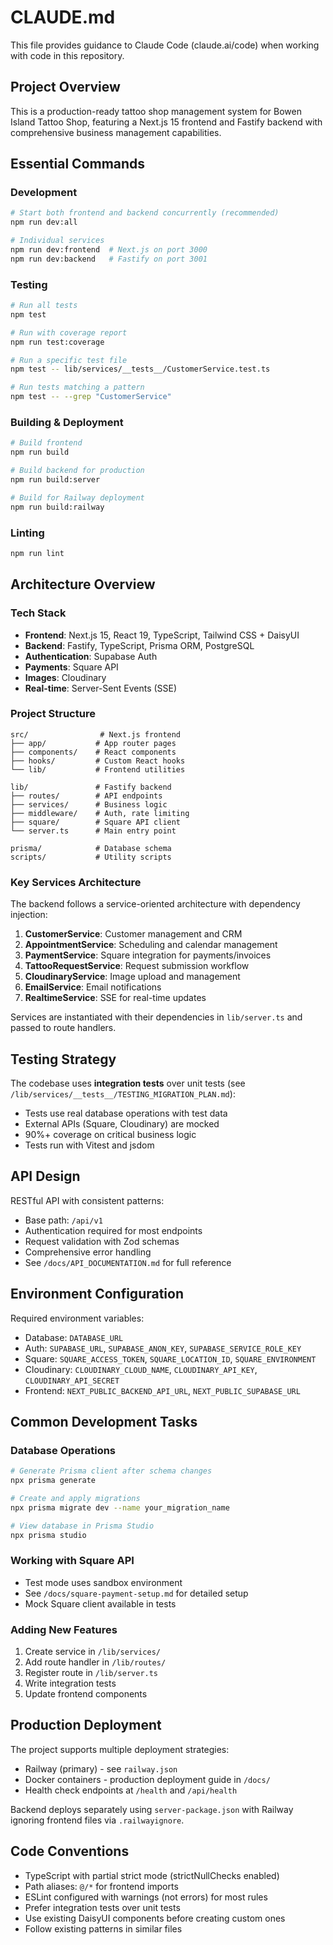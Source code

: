 # CLAUDE.md

This file provides guidance to Claude Code (claude.ai/code) when working with code in this repository.

## Project Overview

This is a production-ready tattoo shop management system for Bowen Island Tattoo Shop, featuring a Next.js 15 frontend and Fastify backend with comprehensive business management capabilities.

## Essential Commands

### Development
```bash
# Start both frontend and backend concurrently (recommended)
npm run dev:all

# Individual services
npm run dev:frontend  # Next.js on port 3000
npm run dev:backend   # Fastify on port 3001
```

### Testing
```bash
# Run all tests
npm test

# Run with coverage report
npm run test:coverage

# Run a specific test file
npm test -- lib/services/__tests__/CustomerService.test.ts

# Run tests matching a pattern
npm test -- --grep "CustomerService"
```

### Building & Deployment
```bash
# Build frontend
npm run build

# Build backend for production
npm run build:server

# Build for Railway deployment
npm run build:railway
```

### Linting
```bash
npm run lint
```

## Architecture Overview

### Tech Stack
- **Frontend**: Next.js 15, React 19, TypeScript, Tailwind CSS + DaisyUI
- **Backend**: Fastify, TypeScript, Prisma ORM, PostgreSQL
- **Authentication**: Supabase Auth
- **Payments**: Square API
- **Images**: Cloudinary
- **Real-time**: Server-Sent Events (SSE)

### Project Structure
```
src/                # Next.js frontend
├── app/           # App router pages
├── components/    # React components
├── hooks/         # Custom React hooks
└── lib/           # Frontend utilities

lib/               # Fastify backend
├── routes/        # API endpoints
├── services/      # Business logic
├── middleware/    # Auth, rate limiting
├── square/        # Square API client
└── server.ts      # Main entry point

prisma/            # Database schema
scripts/           # Utility scripts
```

### Key Services Architecture

The backend follows a service-oriented architecture with dependency injection:

1. **CustomerService**: Customer management and CRM
2. **AppointmentService**: Scheduling and calendar management  
3. **PaymentService**: Square integration for payments/invoices
4. **TattooRequestService**: Request submission workflow
5. **CloudinaryService**: Image upload and management
6. **EmailService**: Email notifications
7. **RealtimeService**: SSE for real-time updates

Services are instantiated with their dependencies in `lib/server.ts` and passed to route handlers.

## Testing Strategy

The codebase uses **integration tests** over unit tests (see `/lib/services/__tests__/TESTING_MIGRATION_PLAN.md`):

- Tests use real database operations with test data
- External APIs (Square, Cloudinary) are mocked
- 90%+ coverage on critical business logic
- Tests run with Vitest and jsdom

## API Design

RESTful API with consistent patterns:
- Base path: `/api/v1`
- Authentication required for most endpoints
- Request validation with Zod schemas
- Comprehensive error handling
- See `/docs/API_DOCUMENTATION.md` for full reference

## Environment Configuration

Required environment variables:
- Database: `DATABASE_URL`
- Auth: `SUPABASE_URL`, `SUPABASE_ANON_KEY`, `SUPABASE_SERVICE_ROLE_KEY`
- Square: `SQUARE_ACCESS_TOKEN`, `SQUARE_LOCATION_ID`, `SQUARE_ENVIRONMENT`
- Cloudinary: `CLOUDINARY_CLOUD_NAME`, `CLOUDINARY_API_KEY`, `CLOUDINARY_API_SECRET`
- Frontend: `NEXT_PUBLIC_BACKEND_API_URL`, `NEXT_PUBLIC_SUPABASE_URL`

## Common Development Tasks

### Database Operations
```bash
# Generate Prisma client after schema changes
npx prisma generate

# Create and apply migrations
npx prisma migrate dev --name your_migration_name

# View database in Prisma Studio
npx prisma studio
```

### Working with Square API
- Test mode uses sandbox environment
- See `/docs/square-payment-setup.md` for detailed setup
- Mock Square client available in tests

### Adding New Features
1. Create service in `/lib/services/`
2. Add route handler in `/lib/routes/`
3. Register route in `/lib/server.ts`
4. Write integration tests
5. Update frontend components

## Production Deployment

The project supports multiple deployment strategies:
- Railway (primary) - see `railway.json`
- Docker containers - production deployment guide in `/docs/`
- Health check endpoints at `/health` and `/api/health`

Backend deploys separately using `server-package.json` with Railway ignoring frontend files via `.railwayignore`.

## Code Conventions

- TypeScript with partial strict mode (strictNullChecks enabled)
- Path aliases: `@/*` for frontend imports
- ESLint configured with warnings (not errors) for most rules
- Prefer integration tests over unit tests
- Use existing DaisyUI components before creating custom ones
- Follow existing patterns in similar files